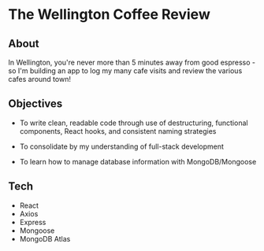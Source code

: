 # The Wellington Coffee Review

## About

In Wellington, you're never more than 5 minutes away from good espresso - so I'm building an app to log my many cafe visits and review the various cafes around town! 

## Objectives

* To write clean, readable code through use of destructuring, functional components, React hooks, and consistent naming strategies

* To consolidate by my understanding of full-stack development

* To learn how to manage database information with MongoDB/Mongoose

## Tech
* React
* Axios
* Express
* Mongoose
* MongoDB Atlas

